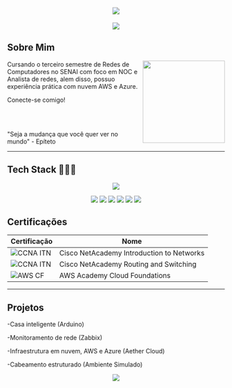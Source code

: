 <h1 align="center">
<img src="https://capsule-render.vercel.app/api?type=waving&height=300&color=00aaff&text=Luis%20Deodato&section=header&reversal=false&textBg=false&animation=fadeIn">
</h1>  

<p align="center">
  <img src="https://readme-typing-svg.herokuapp.com?font=Fira+Code&pause=1000&color=00AAFF&center=true&vCenter=true&width=435&lines=network+analist+%7C+NOC">
</p>  

## Sobre Mim

<img align="right" height="190" src="https://cdn.pixabay.com/animation/2024/05/16/21/45/21-45-34-3_512.gif">

Cursando o terceiro semestre de Redes de Computadores no SENAI com foco em NOC e Analista de redes, alem disso, possuo experiência prática com nuvem AWS e Azure.

Conecte-se comigo!  

<br><br>

"Seja a mudança que você quer ver no mundo" - Epíteto


----

## Tech Stack 👨🏼‍💻
<p align="center">
  <img src="https://skillicons.dev/icons?i=aws,azure,linux,windows,debian,nginx,grafana,debian"> 
</p>
<p align="center">
<img src="https://img.shields.io/badge/ChatGPT-74aa9c?logo=openai&logoColor=white,">
<img src="https://img.shields.io/badge/Google%20Drive-4285F4?logo=googledrive&logoColor=fff">
<img src="https://img.shields.io/badge/Trello-0052CC?logo=trello&logoColor=fff">
<img src="https://img.shields.io/badge/Udemy-A435F0?logo=udemy&logoColor=fff">
<img src="https://img.shields.io/badge/Zoom-2D8CFF?logo=zoom&logoColor=white">
<img src="https://img.shields.io/badge/_-PFsense-ta?style=flat&logo=pfsense&logoColor=FFFFFF&color=%23212121">
</p>


## Certificações

| Certificação | Nome |
| --- | --- |
| ![CCNA ITN](https://img.shields.io/badge/CISCO_Introduction_To_Networks-t?style=flat&logo=cisco&logoColor=ffffff&color=%231BA0D7) | Cisco NetAcademy Introduction to Networks |
| ![CCNA ITN](https://img.shields.io/badge/_-CISCO_NetAcademy_Routing_and_Switching-t?style=flat&logo=Cisco&logoColor=FFFFFF&color=%231BA0D7) | Cisco NetAcademy Routing and Switching |
| ![AWS CF](https://img.shields.io/badge/_-AWS_Academy_Cloud_Foundations-t?style=flat&logo=amazonwebservices&logoColor=ffffff&color=%23FF9900) | AWS Academy Cloud Foundations |

---

## Projetos

-Casa inteligente (Arduino)

-Monitoramento de rede (Zabbix)

-Infraestrutura em nuvem, AWS e Azure (Aether Cloud)

-Cabeamento estruturado (Ambiente Simulado)

<p align="center">
  <img src="https://github-readme-streak-stats.herokuapp.com?user=Deol171&theme=algolia&hide_border=true&short_numbers=true&date_format=j%20M%5B%20Y%5D&mode=weekly)](https://git.io/streak-stats">
</p>
